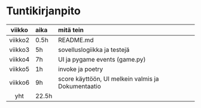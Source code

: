 # Tuntikirjanpito

| viikko | aika | mitä tein  |
| :----:|:-----| :-----|
| viikko2 | 0.5h | README.md |
| viikko3 |  5h | sovelluslogiikka ja testejä |
| viikko4 | 7h | UI ja pygame events (game.py) | 
| viikko5 | 1h | invoke ja poetry |
| viikko6 | 9h | score käyttöön, UI melkein valmis ja Dokumentaatio |
| yht   | 22.5h   | | 
